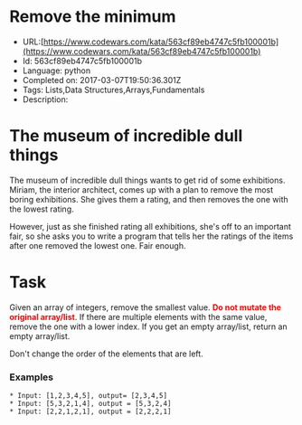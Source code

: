 # Remove the minimum

 - URL:[https://www.codewars.com/kata/563cf89eb4747c5fb100001b](https://www.codewars.com/kata/563cf89eb4747c5fb100001b)
 - Id: 563cf89eb4747c5fb100001b
 - Language: python
 - Completed on: 2017-03-07T19:50:36.301Z
 - Tags: Lists,Data Structures,Arrays,Fundamentals
 - Description:
# The museum of incredible dull things

The museum of incredible dull things wants to get rid of some exhibitions. Miriam, the interior architect, comes up with a plan to remove the most boring exhibitions. She gives them a rating, and then removes the one with the lowest rating.

However, just as she finished rating all exhibitions, she's off to an important fair, so she asks you to write a program that tells her the ratings of the items after one removed the lowest one. Fair enough.

# Task

Given an array of integers, remove the smallest value. <span style="color:red">**Do not mutate the original array/list**</span>. If there are multiple elements with the same value, remove the one with a lower index. If you get an empty array/list, return an empty array/list.

Don't change the order of the elements that are left.

### Examples

```
* Input: [1,2,3,4,5], output= [2,3,4,5]
* Input: [5,3,2,1,4], output = [5,3,2,4]
* Input: [2,2,1,2,1], output = [2,2,2,1]
```

